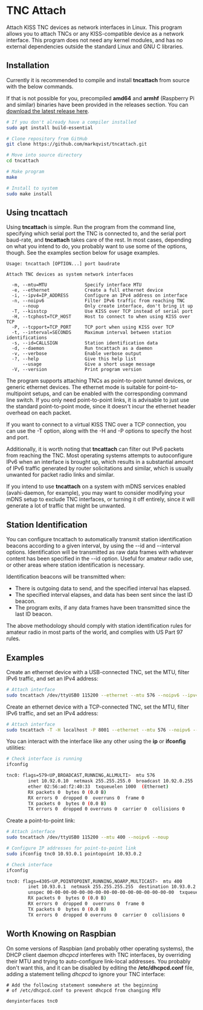 TNC Attach
==========
Attach KISS TNC devices as network interfaces in Linux. This program allows you to attach TNCs or any KISS-compatible device as a network interface. This program does not need any kernel modules, and has no external dependencies outside the standard Linux and GNU C libraries.

## Installation

Currently it is recommended to compile and install __tncattach__ from source with the below commands.

If that is not possible for you, precompiled __amd64__ and __armhf__ (Raspberry Pi and similar) binaries have been provided in the releases section. You can [download the latest release here](https://github.com/markqvist/tncattach/releases).

```sh
# If you don't already have a compiler installed
sudo apt install build-essential

# Clone repository from GitHub
git clone https://github.com/markqvist/tncattach.git

# Move into source directory
cd tncattach

# Make program
make

# Install to system
sudo make install
```

## Using tncattach

Using __tncattach__ is simple. Run the program from the command line, specifying which serial port the TNC is connected to, and the serial port baud-rate, and __tncattach__ takes care of the rest. In most cases, depending on what you intend to do, you probably want to use some of the options, though. See the examples section below for usage examples.

```
Usage: tncattach [OPTION...] port baudrate

Attach TNC devices as system network interfaces

  -m, --mtu=MTU              Specify interface MTU
  -e, --ethernet             Create a full ethernet device
  -i, --ipv4=IP_ADDRESS      Configure an IPv4 address on interface
  -n, --noipv6               Filter IPv6 traffic from reaching TNC
      --noup                 Only create interface, don't bring it up
  -T, --kisstcp              Use KISS over TCP instead of serial port
  -H, --tcphost=TCP_HOST     Host to connect to when using KISS over TCP
  -P, --tcpport=TCP_PORT     TCP port when using KISS over TCP
  -t, --interval=SECONDS     Maximum interval between station identifications
  -s, --id=CALLSIGN          Station identification data
  -d, --daemon               Run tncattach as a daemon
  -v, --verbose              Enable verbose output
  -?, --help                 Give this help list
      --usage                Give a short usage message
  -V, --version              Print program version
```

The program supports attaching TNCs as point-to-point tunnel devices, or generic ethernet devices. The ethernet mode is suitable for point-to-multipoint setups, and can be enabled with the corresponding command line switch. If you only need point-to-point links, it is advisable to just use the standard point-to-point mode, since it doesn't incur the ethernet header overhead on each packet.

If you want to connect to a virtual KISS TNC over a TCP connection, you can use the -T option, along with the -H and -P options to specify the host and port.

Additionally, it is worth noting that __tncattach__ can filter out IPv6 packets from reaching the TNC. Most operating systems attempts to autoconfigure IPv6 when an interface is brought up, which results in a substantial amount of IPv6 traffic generated by router solicitations and similar, which is usually unwanted for packet radio links and similar.

If you intend to use __tncattach__ on a system with mDNS services enabled (avahi-daemon, for example), you may want to consider modifying your mDNS setup to exclude TNC interfaces, or turning it off entirely, since it will generate a lot of traffic that might be unwanted.

## Station Identification

You can configure tncattach to automatically transmit station identification beacons according to a given interval, by using the --id and --interval options. Identification will be transmitted as raw data frames with whatever content has been specified in the --id option. Useful for amateur radio use, or other areas where station identification is necessary.

Identification beacons will be transmitted when:

 - There is outgoing data to send, and the specified interval has elapsed.
 - The specified interval elapses, and data has been sent since the last ID beacon.
 - The program exits, if any data frames have been transmitted since the last ID beacon.

The above methodology should comply with station identification rules for amateur radio in most parts of the world, and complies with US Part 97 rules.

## Examples

Create an ethernet device with a USB-connected TNC, set the MTU, filter IPv6 traffic, and set an IPv4 address:

```sh
# Attach interface
sudo tncattach /dev/ttyUSB0 115200 --ethernet --mtu 576 --noipv6 --ipv4 10.92.0.10/24
```

Create an ethernet device with a TCP-connected TNC, set the MTU, filter IPv6 traffic, and set an IPv4 address:

```sh
# Attach interface
sudo tncattach -T -H localhost -P 8001 --ethernet --mtu 576 --noipv6 --ipv4 10.92.0.10/24
```

You can interact with the interface like any other using the __ip__ or __ifconfig__ utilities:

```sh
# Check interface is running
ifconfig

tnc0: flags=579<UP,BROADCAST,RUNNING,ALLMULTI>  mtu 576
        inet 10.92.0.10  netmask 255.255.255.0  broadcast 10.92.0.255
        ether 02:56:ad:f2:40:33  txqueuelen 1000  (Ethernet)
        RX packets 0  bytes 0 (0.0 B)
        RX errors 0  dropped 0  overruns 0  frame 0
        TX packets 0  bytes 0 (0.0 B)
        TX errors 0  dropped 0 overruns 0  carrier 0  collisions 0
```

Create a point-to-point link:

```sh
# Attach interface
sudo tncattach /dev/ttyUSB0 115200 --mtu 400 --noipv6 --noup

# Configure IP addresses for point-to-point link
sudo ifconfig tnc0 10.93.0.1 pointopoint 10.93.0.2

# Check interface
ifconfig

tnc0: flags=4305<UP,POINTOPOINT,RUNNING,NOARP,MULTICAST>  mtu 400
        inet 10.93.0.1  netmask 255.255.255.255  destination 10.93.0.2
        unspec 00-00-00-00-00-00-00-00-00-00-00-00-00-00-00-00  txqueuelen 500  (UNSPEC)
        RX packets 0  bytes 0 (0.0 B)
        RX errors 0  dropped 0  overruns 0  frame 0
        TX packets 0  bytes 0 (0.0 B)
        TX errors 0  dropped 0 overruns 0  carrier 0  collisions 0

```

## Worth Knowing on Raspbian

On some versions of Raspbian (and probably other operating systems), the DHCP client daemon _dhcpcd_ interferes with TNC interfaces, by overriding their MTU and trying to auto-configure link-local addresses. You probably don't want this, and it can be disabled by editing the __/etc/dhcpcd.conf__ file, adding a statement telling _dhcpcd_ to ignore your TNC interface:

```
# Add the following statement somewhere at the beginning
# of /etc/dhcpcd.conf to prevent dhcpcd from changing MTU

denyinterfaces tnc0
```